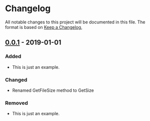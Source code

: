 # Changelog
All notable changes to this project will be documented in this file.
The format is based on [Keep a Changelog](https://keepachangelog.com/en/1.0.0/),


## [0.0.1] - 2019-01-01
### Added
- This is just an example.

### Changed
-  Renamed GetFileSize method to GetSize 

### Removed
- This is just an example.


[0.0.1]: https://github.com/olivierlacan/keep-a-changelog/releases/tag/v0.0.1

